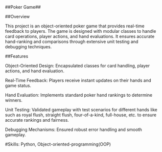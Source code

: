 ##Poker Game##

##Overview

This project is an object-oriented poker game that provides real-time feedback to players. The game is designed with modular classes to handle card operations, player actions, and hand evaluations. 
It ensures accurate hand-ranking and comparisons through extensive unit testing and debugging techniques.

##Features

Object-Oriented Design: Encapsulated classes for card handling, player actions, and hand evaluation.

Real-Time Feedback: Players receive instant updates on their hands and game status.

Hand Evaluation: Implements standard poker hand rankings to determine winners.

Unit Testing: Validated gameplay with test scenarios for different hands like such as royal flush, straight flush, four-of-a-kind, full-house, etc.
to ensure accurate rankings and fairness.

Debugging Mechanisms: Ensured robust error handling and smooth gameplay.

#Skills: Python, Object-oriented-programming(OOP)
